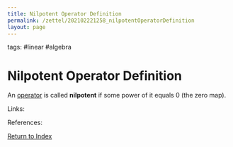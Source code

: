 ```yaml
---
title: Nilpotent Operator Definition
permalink: /zettel/202102221258_nilpotentOperatorDefinition
layout: page
---
```

tags: #linear #algebra

# Nilpotent Operator Definition

An [operator](202102082104_operatorDefinition) is called **nilpotent** if some power of it equals $0$ (the zero map).

Links: 

References: 

[Return to Index](index)
